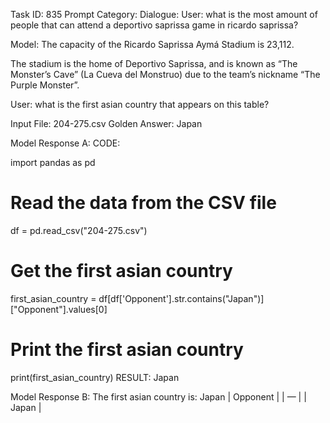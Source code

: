 Task ID: 835
Prompt Category:
Dialogue:
User:
what is the most amount of people that can attend a deportivo saprissa game in ricardo saprissa?

Model:
The capacity of the Ricardo Saprissa Aymá Stadium is 23,112.

The stadium is the home of Deportivo Saprissa, and is known as “The Monster’s Cave” (La Cueva del Monstruo) due to the team’s nickname “The Purple Monster”.

User:
what is the first asian country that appears on this table?

Input File: 204-275.csv
Golden Answer:
Japan

Model Response A:
CODE:

import pandas as pd

# Read the data from the CSV file

df = pd.read_csv("204-275.csv")

# Get the first asian country

first_asian_country = df[df['Opponent'].str.contains("Japan")]["Opponent"].values[0]

# Print the first asian country

print(first_asian_country)
RESULT:
Japan

Model Response B:
The first asian country is: Japan | Opponent |
| — |
| Japan |
